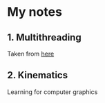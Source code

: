 # My notes 

## 1. Multithreading
Taken from [here](https://www.youtube.com/watch?v=gvQGKRlgop4&t=16s) 
## 2. Kinematics 
Learning for computer graphics
